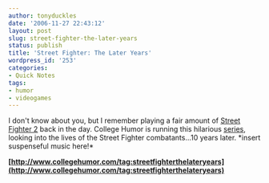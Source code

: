 ```yaml
---
author: tonyduckles
date: '2006-11-27 22:43:12'
layout: post
slug: street-fighter-the-later-years
status: publish
title: 'Street Fighter: The Later Years'
wordpress_id: '253'
categories:
- Quick Notes
tags:
- humor
- videogames
---
```


I don't know about you, but I remember playing a fair amount of
[Street Fighter 2](http://en.wikipedia.org/wiki/Street_fighter#Street_Fighter_II) back
in the day. College Humor is running this hilarious
[series](http://www.collegehumor.com/tag:streetfighterthelateryears), looking
into the lives of the Street Fighter combatants...10 years later. \*insert
suspenseful music here!\*

**[http://www.collegehumor.com/tag:streetfighterthelateryears](http://www.collegehumor.com/tag:streetfighterthelateryears)**

